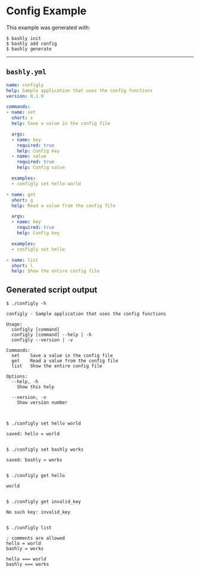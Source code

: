 Config Example
==================================================

This example was generated with:

    $ bashly init
    $ bashly add config
    $ bashly generate

-----

## `bashly.yml`

```yaml
name: configly
help: Sample application that uses the config functions
version: 0.1.0

commands:
- name: set
  short: s
  help: Save a value in the config file

  args:
  - name: key
    required: true
    help: Config key
  - name: value
    required: true
    help: Config value

  examples:
  - configly set hello world

- name: get
  short: g
  help: Read a value from the config file

  args:
  - name: key
    required: true
    help: Config key

  examples:
  - configly set hello

- name: list
  short: l
  help: Show the entire config file
```

## Generated script output

```shell
$ ./configly -h

configly - Sample application that uses the config functions

Usage:
  configly [command]
  configly [command] --help | -h
  configly --version | -v

Commands:
  set    Save a value in the config file
  get    Read a value from the config file
  list   Show the entire config file

Options:
  --help, -h
    Show this help

  --version, -v
    Show version number



$ ./configly set hello world

saved: hello = world


$ ./configly set bashly works

saved: bashly = works


$ ./configly get hello

world


$ ./configly get invalid_key

No such key: invalid_key


$ ./configly list

; comments are allowed
hello = world
bashly = works

hello === world
bashly === works


```



